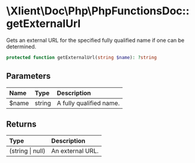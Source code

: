 # \\Xlient\\Doc\\Php\\PhpFunctionsDoc::getExternalUrl

Gets an external URL for the specified fully qualified name if one can be determined.

```php
protected function getExternalUrl(string $name): ?string
```

## Parameters

| Name | Type | Description |
| :--- | :--- | :--- |
| $name | string | A fully qualified name. |

## Returns

| Type | Description |
| :--- | :--- |
| \(string \| null\) | An external URL. |